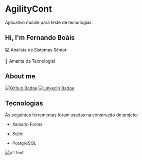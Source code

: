 # AgilityCont
Aplicativo mobile para teste de tecnologias.


##  Hi, I'm Fernando Boáis

:computer: Analista de Sistemas Sênior

:blue_heart: Amante da Tecnologia! 


## About me

[![Github Badge](https://img.shields.io/badge/-Github-000?style=flat-square&logo=Github&logoColor=white&link=https://github.com/poseydonfba)](https://github.com/poseydonfba)
[![Linkedin Badge](https://img.shields.io/badge/-LinkedIn-blue?style=flat-square&logo=Linkedin&logoColor=white&link=https://www.linkedin.com/in/fernandoboais/)](https://www.linkedin.com/in/fernandoboais/)


## Tecnologias

As seguintes ferramentas foram usadas na construção do projeto:

- Xamarin Forms

- Sqlite
- PostgreSQL

![alt text](https://raw.githubusercontent.com/poseydonfba/agilitycont-xam/img/tela-inicial.png)
